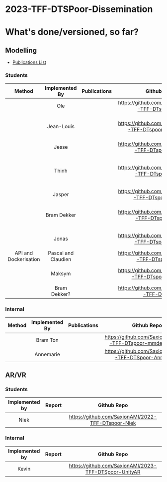 # 2023-TFF-DTSPoor-Dissemination

# What's done/versioned, so far?

## Modelling
- [Publications List](https://github.com/SaxionAMI/2023-TFF-DTSPoor-Dissemination/blob/main/studentassignments.md)
### Students
|Method|Implemented By|Publications|Github Repo|Status|Actions required|
|:---:|:---:|:---:|:---:|:---:|:---:|
||Ole||https://github.com/SaxionAMI/2023-TFF-DTspoor-Ole|Seems complete||
||Jean-Louis||https://github.com/SaxionAMI/2023-TFF-DTspoor-Jean-Louis|Empty|Ask Faizan to reach out|
||Jesse||https://github.com/SaxionAMI/2023-TFF-DTspoor-Jesse|Seems complete||
||Thinh||https://github.com/SaxionAMI/2023-TFF-DTspoor-Thinh|In progress|Thinh to reach out to Bram Ton|
||Jasper||https://github.com/SaxionAMI/2023-TFF-DTspoor-Jasper|Seems complete||
||Bram Dekker||https://github.com/SaxionAMI/2023-TFF-DTspoor-Bram|Empty|Ask Faizan to reach out|
||Jonas||https://github.com/SaxionAMI/2023-TFF-DTspoor-Jonas|Seems complete|Confirm with Faizan|
| API and Dockerisation|Pascal and Claudien||https://github.com/SaxionAMI/2022-TFF-DTspoor-BDT|Looks good||
||Maksym||https://github.com/SaxionAMI/2022-TFF-DTspoor-Maksym|Empty|Not worth archiving|
||Bram Dekker?||https://github.com/SaxionAMI/2022-TFF-DTspoor|Can be removed|

### Internal
|Method|Implemented By|Publications|Github Repo|
|:---:|:---:|:---:|:---:|
||Bram Ton||https://github.com/SaxionAMI/2022-TFF-DTspoor-mmdetection3d|
||Annemarie||https://github.com/SaxionAMI/2023-TFF-DTSpoor-Annemarie|

## AR/VR

### Students
|Implemented by|Report|Github Repo|
|:---:|:---:|:---:|
|Niek||https://github.com/SaxionAMI/2022-TFF-DTspoor-Niek|

### Internal
|Implemented by|Report|Github Repo|
|:---:|:---:|:---:|
|Kevin||https://github.com/SaxionAMI/2023-TFF-DTSpoor-UnityAR|
